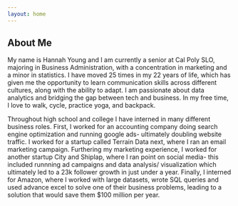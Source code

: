 ```yaml
---
layout: home
---
```


## About Me

My name is Hannah Young and I am currently a senior at Cal Poly SLO,
majoring in Business Administration, with a concentration in marketing
and a minor in statistics. I have moved 25 times in my 22 years of
life, which has given me the opportunity to learn communication skills
across different cultures, along with the ability to adapt. I am 
passionate about data analytics and bridging the gap between
tech and business. In my free time, I love to walk, cycle,
practice yoga, and backpack.

Throughout high school and college I have interned in
many different business roles. First, I worked for an accounting
company doing search engine optimization and running google ads-
ultimately doubling website traffic. I worked for a startup called
Terrain Data next, where I ran an email marketing campaign.
Furthering my marketing experience, I worked for
another startup City and Shiplap, where I ran point on social media-
this included runnning ad campaigns and data analysis/
visualization which ultimately led to a 23k follower growth in just
under a year. Finally, I interned for Amazon, where I worked with
large datasets, wrote SQL queries and used advance excel to solve one
of their business problems, leading to a solution that would save them
$100 million per year.
